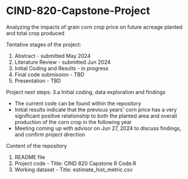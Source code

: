 # CIND-820-Capstone-Project
Analyzing the impacts of grain corn crop price on future acreage planted and total crop produced

Tentative stages of the project:
1. Abstract - submitted May 2024
2. Literature Review - submitted Jun 2024
3. Initial Coding and Results - in progress
4. Final code submission - TBD
5. Presentation - TBD

Project next steps:
3.a Initial coding, data exploration and findings
  - The current code can be found within the repository
  - Initial results indicate that the previous years' corn price has a very significant positive relationship to both the planted area and overall production of the corn crop in the following year
  - Meeting coming up with advisor on Jun 27, 2024 to discuss findings, and confirm project direction

Content of the repository
1. README file
2. Project code - Title: CIND 820 Capstone R Code.R
3. Working dataset - Title: estimate_hist_metric.csv
